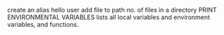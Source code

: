 create an alias
hello user
add file to path
no. of files in a directory
PRINT ENVIRONMENTAL VARIABLES
lists all local variables and environment variables, and functions.
